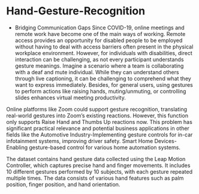 # Hand-Gesture-Recognition
* Bridging Communication Gaps
Since COVID-19, online meetings and remote work have become one of the main ways of working. Remote access provides an opportunity for disabled people to be employed without having to deal with access barriers often present in the physical workplace environment. However, for individuals with disabilities, direct interaction can be challenging, as not every participant understands gesture meanings. Imagine a scenario where a team is collaborating with a deaf and mute individual. While they can understand others through live captioning, it can be challenging to comprehend what they want to express immediately. Besides, for general users, using gestures to perform actions like raising hands, muting/unmuting, or controlling slides enhances virtual meeting productivity.

Online platforms like Zoom could support gesture recognition, translating real-world gestures into Zoom’s existing reactions. However, this function only supports Raise Hand and Thumbs Up reactions now. This problem has significant practical relevance and potential business applications in other fields like the Automotive Industry-Implementing gesture controls for in-car infotainment systems, improving driver safety. Smart Home Devices- Enabling gesture-based control for various home automation systems.

The dataset contains hand gesture data collected using the Leap Motion Controller, which captures precise hand and finger movements. It includes 10 different gestures performed by 10 subjects, with each gesture repeated multiple times. The data consists of various hand features such as palm position, finger position, and hand orientation.
